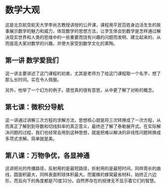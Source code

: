 # 数学大观


这是北京航空航天大学李尚志教授讲授的公开课，课程用平民百姓身边活生生的故事展示数学的魅力和威力，体现数学的思想方法，让学生体会到数学是怎样通过解决现实世界和人类的思维中的一些重要而饶有兴趣的问题而发明、建立起来的，从而提高大家对数学的兴趣，并使大家受到数学文化的熏陶。

## 第一讲 数学爱我们
这一讲主要讲述了这门课程的初衷，尤其是老师为了给这门课程取一个名字，想了那么长时间。实在令人佩服。

另外，他举了一个幻方的例子。感觉真的很有意思，从中更了解了对称的概念。


## 第七课：微积分导航
 这一讲通过讲解三次方程的求解方法，思想核心就是将三次转换成了一次方程，从而真正了解到到导数和切线斜率的真正意义，最终还了解了泰勒展开式。在实际解决问题的过程，我们也经常会用到这种思想，就是把难以解决的非线性问题转换成多项式求解。简单就是美。
 
 ## 第八课：万物争优，各显神通 
 这讲把光的传播路径，反射用的是最短路径，折射用的是最短时间。同样周长的曲线，圆面积最大，同样表面积球体积最大。而蜜蜂的蜂窝最省材料，始终正六边形，而且向下的角度都是70度32分。自然界存在的规律无不显示着它们的智慧。